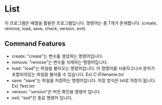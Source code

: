 # List
이 프로그램은 배열을 활용한 프로그램입니다.
명령어는 총 7개가 존재합니다. (create, remove, load, save, check, version, exit)

## Command Features
* create: "create"는 변수를 생성하는 명령어입니다.
* remove: "remove"는 변수를 삭제하는 명령어입니다.
* load: "load"는 파일을 불러오는 명령어입니다. 이 명령어를 사용하고나서 문자가 포함되어있는 파일을 불러올 수 있습니다. Ex) C:\Filename.txt
* save: "save"는 파일을 저장하는 명령어입니다. 저장 방식은 txt로 저장이 됩니다. Ex) Test.txt
* version: "version"은 버전 확인용 명령어 입니다.
* exit: "exit"은 종료 명령어 입니다.
